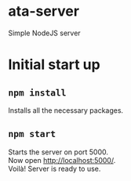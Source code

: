 # ata-server
Simple NodeJS server

# Initial start up

## `npm install`

Installs all the necessary packages.

## `npm start`

Starts the server on port 5000.\
Now open [http://localhost:5000/](http://localhost:5000/).\
Voilà! Server is ready to use.
